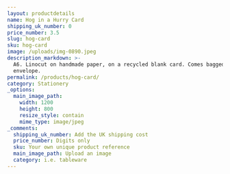```yaml
---
layout: productdetails
name: Hog in a Hurry Card
shipping_uk_number: 0
price_number: 3.5
slug: hog-card
sku: hog-card
image: /uploads/img-0890.jpeg
description_markdown: >-
  A6. Linocut on handmade paper, on a recycled blank card. Comes bagged with
  envelope.
permalink: /products/hog-card/
category: Stationery
_options:
  main_image_path:
    width: 1200
    height: 800
    resize_style: contain
    mime_type: image/jpeg
_comments:
  shipping_uk_number: Add the UK shipping cost
  price_number: Digits only
  sku: Your own unique product reference
  main_image_path: Upload an image
  category: i.e. tableware
---
```


